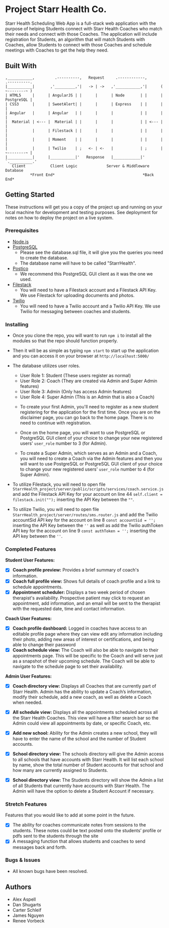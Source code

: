 # Project Starr Health Co.

Starr Health Scheduling Web App is a full-stack web application with the purpose of helping Students connect with Starr Health Coaches who match their needs and connect with those Coaches. The application will include registration for Students, an algorithm that will match Students with Coaches, allow Students to connect with those Coaches and schedule meetings with Coaches to get the help they need.


## Built With

```
,___________,         .----------,   Request     .------------,       .----------.
|___________|       ,'_________,'|   -> | ->   ,'___________,'|      ( ~--------~ )
| HTML5     |      | AngularJS | |      |      | Node       | |      | PostgreSQL |
| CSS3      |      | SweetAlert| |      |      | Express    | |      |            |
| Angular   |      | Angular   | |      |      |            | |      |            |        
|  Material | <--- |  Material | |      |      |            | | <--- |            |
|           |      | Filestack | |      |      |            | |      |            |
|           |      | Moment    | |      |      |            | |      |            |
|           |      | Twilio    | ;   <- | <-   |            | ;      | ~--------~ |
|___________|      |___________|'   Response   |____________|'       `.__________.'
   Client           Client Logic             Server & Middleware        Database
           *Front End*                                       *Back End*    
```

## Getting Started

These instructions will get you a copy of the project up and running on your local machine for development and testing purposes. See deployment for notes on how to deploy the project on a live system.

### Prerequisites

- [Node.js](https://nodejs.org/en/)
- [PostgreSQL](https://www.postgresql.org/)
  - Please see the database.sql file, it will give you the queries you need to create the database.
  - The database name will have to be called "StarrHealth".
- [Postico](https://eggerapps.at/postico/)
  - We recommend this PostgreSQL GUI client as it was the one we used.
- [Filestack](https://www.filestack.com/)
  - You will need to have a Filestack account and a Filestack API Key. We use Filestack for uploading documents and photos.
- [Twilio](https://www.twilio.com/)
  - You will need to have a Twilio account and a Twilio API Key. We use Twilio for messaging between coaches and students.

### Installing

- Once you clone the repo, you will want to run `npm i` to install all the modules so that the repo should function properly.

- Then it will be as simple as typing `npm start` to start up the application and you can access it on your browser at `http://localhost:5000/`

- The database utilizes user roles.
  * User Role 1: Student (These users register as normal)
  * User Role 2: Coach (They are created via Admin and Super Admin features)
  * User Role 3: Admin (Only has access Admin features)
  * User Role 4: Super Admin (This is an Admin that is also a Coach)

  - To create your first Admin, you'll need to register as a new student registering for the application for the first time. Once you are on the disclaimer page, you can go back to the home page. There is no need to continue with registration.

  - Once on the home page, you will want to use PostgreSQL or PostgreSQL GUI client of your choice to change your new registered users' `user_role` number to 3 (for Admin).

  - To create a Super Admin, which serves as an Admin and a Coach, you will need to create a Coach via the Admin features and then you will want to use PostgreSQL or PostgreSQL GUI client of your choice to change your new registered users' `user_role` number to 4 (for Super Admin).

- To utilize Filestack, you will need to open file `StarrHealth_project/server/public/scripts/services/coach.service.js` and add the Filestack API Key for your account on line 44 `self.client = filestack.init("");` inserting the API Key between the `""`.

- To utilize Twilio, you will need to open file `StarrHealth_project/server/routes/sms.router.js` and add the Twilio accountSid API key for the account on line 8 `const accountSid = '';` inserting the API Key between the `''` as well as add the Twilio authToken API key for the account on line 9 `const authToken = '';` inserting the API key between the `''`.

### Completed Features

**Student User Features:**
- [x] **Coach profile preview:** Provides a brief summary of coach's information.
- [x] **Coach full profile view:** Shows full details of coach profile and a link to schedule appointments.
- [x] **Appointment scheduler:** Displays a two week period of chosen therapist's availability. Prospective patient may click to request an appointment, add information, and an email will be sent to the therapist with the requested date, time and contact information.

**Coach User Features:**
- [x] **Coach profile dashboard:** Logged in coaches have access to an editable profile page where they can view edit any information including their photo, adding new areas of interest or certifications, and being able to change their password
- [x] **Coach schedule view:** The Coach will also be able to navigate to their appointments page. This will be specific
to the Coach and will serve just as a snapshot of their upcoming schedule. The Coach will be able to navigate to the schedule page to set their availability.

**Admin User Features:**
- [x] **Coach directory view:** Displays all Coaches that are currently part of Starr Health. Admin has the ability to update a Coach’s information, modify their schedule, add a new coach, as well as delete a Coach when needed.
- [x] **All schedule view:** Displays all the appointments scheduled across all the Starr Health Coaches. This view will have a filter search bar so the Admin could view all appointments by date, or specific Coach, etc.
- [x] **Add new school:** Ability for the Admin creates a new school, they will have to enter the name of the school and the number of Student accounts.
- [x] **School directory view:** The schools directory will give the Admin access to all schools that have accounts with
Starr Health. It will list each school by name, show the total number of Student accounts for that school and how many are currently assigned to Students. 
- [x] **School directory view:** The Students directory will show the Admin a list of all Students that currently have
accounts with Starr Health. The Admin will have the option to delete a Student Account if necessary.


### Stretch Features

Features that you would like to add at some point in the future.

- [x] The ability for coaches communicate notes from sessions to the students. These notes could be text posted onto the students’ profile or pdfs sent to the students through the site
- [x] A messaging function that allows students and coaches to send messages back and forth.

### Bugs & Issues

- All known bugs have been resolved.

## Authors

- Alex Aspell
- Dan Shugarts
- Carter Schleif
- James Nguyen
- Renee Vorbeck
